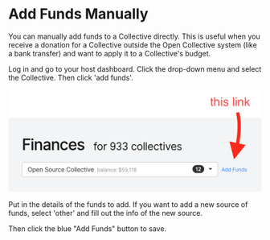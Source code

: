 # Add Funds Manually

You can manually add funds to a Collective directly. This is useful when you receive a donation for a Collective outside the Open Collective system \(like a bank transfer\) and want to apply it to a Collective's budget.

Log in and go to your host dashboard. Click the drop-down menu and select the Collective. Then click 'add funds'.

![](../.gitbook/assets/addfunds.png)

Put in the details of the funds to add. If you want to add a new source of funds, select 'other' and fill out the info of the new source.

Then click the blue "Add Funds" button to save.

